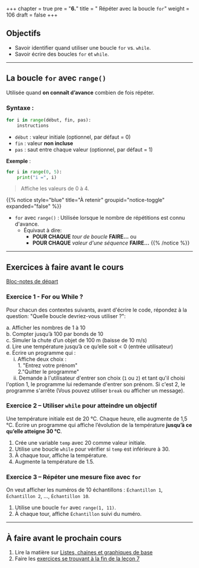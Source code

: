 +++
chapter = true
pre = "<b>6.</b>"
title = " Répéter avec la boucle `for`"
weight = 106
draft = false
+++

## Objectifs

* Savoir identifier quand utiliser une boucle `for` vs. `while`.
* Savoir écrire des boucles `for` et `while`.

---


## La boucle `for` avec `range()`

Utilisée quand **on connaît d’avance** combien de fois répéter.

### Syntaxe :

```python
for i in range(début, fin, pas):
    instructions
```

* `début` : valeur initiale (optionnel, par défaut = 0)
* `fin` : valeur **non incluse**
* `pas` : saut entre chaque valeur (optionnel, par défaut = 1)

**Exemple** :

```python
for i in range(0, 5):
    print("i =", i)
```

> Affiche les valeurs de 0 à 4.



{{% notice style="blue" title="À retenir" groupid="notice-toggle" expanded="false" %}}
* `for` avec `range()` : Utilisée lorsque le nombre de répétitions est connu d'avance.  
   * Équivaut à dire:  
      * **POUR CHAQUE** *tour de boucle* **FAIRE...** ou
      * **POUR CHAQUE** *valeur d'une séquence* **FAIRE...**
{{% /notice %}}


---

## Exercices à faire avant le cours

[Bloc-notes de départ](https://python-a25.netlify.app/blocnotes/exercices_boucles.ipynb)

### Exercice 1 - For ou While ?

Pour chacun des contextes suivants, avant d'écrire le code, répondez à la question: "Quelle boucle devriez-vous utiliser ?":

a. Afficher les nombres de 1 à 10  
b. Compter jusqu’à 100 par bonds de 10  
c. Simuler la chute d’un objet de 100 m (baisse de 10 m/s)  
d. Lire une température jusqu’à ce qu’elle soit < 0 (entrée utilisateur)  
e. Écrire un programme qui :  
&nbsp;&nbsp;&nbsp;&nbsp; i. Affiche deux choix :  
&nbsp;&nbsp;&nbsp;&nbsp;&nbsp;&nbsp;&nbsp;&nbsp;1. "Entrez votre prénom"  
&nbsp;&nbsp;&nbsp;&nbsp;&nbsp;&nbsp;&nbsp;&nbsp;2."Quitter le programme"  
&nbsp;&nbsp;&nbsp;&nbsp; ii. Demande à l'utilisateur d'entrer son choix (`1` ou `2`) et tant qu'il choisi l'option 1, le programme lui redemande d'entrer son prénom. Si c'est 2, le programme s'arrête (Vous pouvez utiliser `break` ou afficher un message).  


### Exercice 2 – Utiliser `while` pour atteindre un objectif

Une température initiale est de 20 °C. Chaque heure, elle augmente de 1,5 °C.
Écrire un programme qui affiche l’évolution de la température **jusqu’à ce qu’elle atteigne 30 °C**.

1. Crée une variable `temp` avec 20 comme valeur initiale.
2. Utilise une boucle `while` pour vérifier si `temp` est inférieure à 30.
3. À chaque tour, affiche la température.
4. Augmente la température de 1.5.


### Exercice 3 – Répéter une mesure fixe avec `for`

On veut afficher les numéros de 10 échantillons : `Échantillon 1`, `Échantillon 2`, ..., `Échantillon 10`.

1. Utilise une boucle `for` avec `range(1, 11)`.
2. À chaque tour, affiche `Échantillon` suivi du numéro.

---

## À faire avant le prochain cours

1. Lire la matière sur [Listes, chaines et graphiques de base](../semaine7/)
2. Faire les [exercices se trouvant à la fin de la leçon 7](../semaine7/#exercices-à-faire-avant-le-cours)
